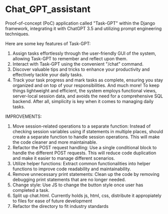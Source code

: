 # Chat_GPT_assistant

Proof-of-concept (PoC) application called "Task-GPT" within the Django framework, integrating it with ChatGPT 3.5 and utilizing prompt engineering techniques. 

Here are some key features of Task-GPT:
1. Assign tasks effortlessly through the user-friendly GUI of the system, allowing Task-GPT to remember and reflect upon them.
2. Interact with Task-GPT using the convenient "/chat" command.
3. Discover valuable tips and tricks to enhance your productivity and effectively tackle your daily tasks.
4. Track your task progress and mark tasks as complete, ensuring you stay organized and on top of your responsibilities.
And much more! 
To keep things lightweight and efficient, the system employs functional views, server-local session data, and avoids the need for a comprehensive SQL backend. After all, simplicity is key when it comes to managing daily tasks. 

IMPROVEMENTS:
1. Move session-related operations to a separate function: Instead of checking session variables using if statements in multiple places, should create a separate function to handle session operations. This will make the code cleaner and more maintainable.
2. Refactor the POST request handling: Use a single conditional block to handle the different POST requests. This will reduce code duplication and make it easier to manage different scenarios.
3. Utilize helper functions: Extract common functionalities into helper functions to improve code readability and maintainability. 
4. Remove unnecessary print statements: Clean up the code by removing debugging print statements that are no longer needed.
5. Change style: Use JS to change the button style once user has completed a task.
6. Split up chat.html. Currently holds js, html, css, distribute it appropiately to files for ease of future development
7. Refactor the directory to fit industry standards

